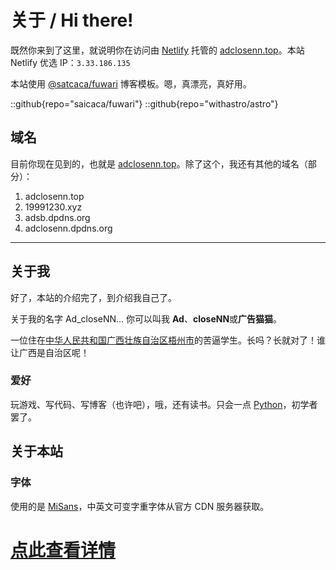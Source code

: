 # 关于 / Hi there!
既然你来到了这里，就说明你在访问由 [Netlify](https://www.netlify.com) 托管的 [adclosenn.top](https://adclosenn.top)。本站 Netlify 优选 IP：`3.33.186.135`

本站使用 [@satcaca/fuwari](https://github.com/saicaca/fuwari) 博客模板。嗯，真漂亮，真好用。

::github{repo="saicaca/fuwari"}
::github{repo="withastro/astro"}

## 域名
目前你现在见到的，也就是 [adclosenn.top](https://adclosenn.top)。除了这个，我还有其他的域名（部分）：

1. adclosenn.top
2. 19991230.xyz
3. adsb.dpdns.org
4. adclosenn.dpdns.org

---

## 关于我
好了，本站的介绍完了，到介绍我自己了。

关于我的名字 Ad_closeNN... 你可以叫我 **Ad**、**closeNN**或**广告猫猫**。

一位住在[中华人民共和国广西壮族自治区梧州市](https://baike.baidu.com/item/%E6%A2%A7%E5%B7%9E%E5%B8%82/7260153)的苦逼学生。长吗？长就对了！谁让广西是自治区呢！

### 爱好
玩游戏、写代码、写博客（也许吧），哦，还有读书。只会一点 [Python](https://baike.baidu.com/item/Python/407313)，初学者罢了。

## 关于本站
### 字体
使用的是 [MiSans](https://hyperos.mi.com/font)，中英文可变字重字体从官方 CDN 服务器获取。
# [点此查看详情](/misans/)